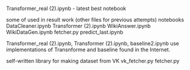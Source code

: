 Transformer_real (2).ipynb - latest best notebook

some of used in result work (other files for previous attempts) notebooks
DataCleaner.ipynb     Transformer (2).ipynb WikiAnswer.ipynb      WikiDataGen.ipynb     fetcher.py            predict_last.ipynb 

Transformer_real (2).ipynb, Transformer (2).ipynb, baseline2.ipynb use implementations of Transnforme and baseline found in the Internet.

self-written library for making dataset from VK
vk_fetcher.py
fetcher.py

